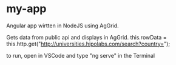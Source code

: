# my-app

Angular app wirtten in NodeJS using AgGrid.

Gets data from public api and displays in AgGrid.
this.rowData = this.http.get("http://universities.hipolabs.com/search?country=");

to run, open in VSCode and type "ng serve" in the Terminal

